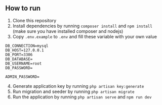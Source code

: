 ## How to run

1. Clone this repository
2. Install dependencies by running `composer install` and `npm install` (make sure you have installed composer and nodejs)
3. Copy `.env.example` to `.env` and fill these variable with your own value
```
DB_CONNECTION=mysql
DB_HOST=127.0.0.1
DB_PORT=3306
DB_DATABASE=
DB_USERNAME=root
DB_PASSWORD=

ADMIN_PASSWORD=
```
4. Generate application key by running `php artisan key:generate`
5. Run migration and seeder by running `php artisan migrate`
6. Run the application by running `php artisan serve` and `npm run dev`
